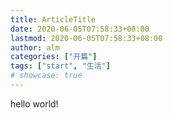 ```yaml
---
title: ArticleTitle
date: 2020-06-05T07:58:33+08:00
lastmod: 2020-06-05T07:58:33+08:00
author: alm
categories: ["开篇"]
tags: ["start", "生活"]
# showcase: true
---
```

hello world!
